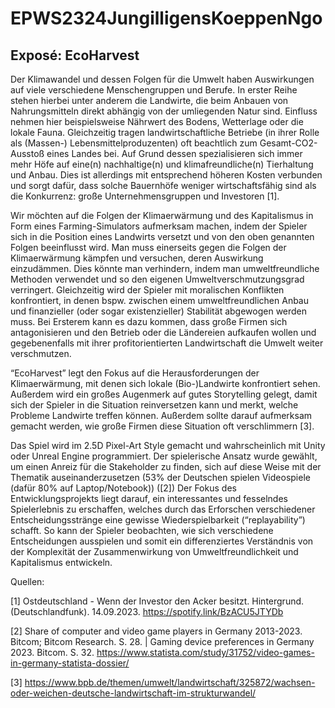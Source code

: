 # EPWS2324JungilligensKoeppenNgo

## Exposé: EcoHarvest

Der Klimawandel und dessen Folgen für die Umwelt haben Auswirkungen auf viele verschiedene Menschengruppen und Berufe. In erster Reihe stehen hierbei unter anderem die Landwirte, die beim Anbauen von Nahrungsmitteln direkt abhängig von der umliegenden Natur sind. Einfluss nehmen hier beispielsweise Nährwert des Bodens, Wetterlage oder die lokale Fauna. Gleichzeitig tragen landwirtschaftliche Betriebe (in ihrer Rolle als (Massen-) Lebensmittelproduzenten) oft beachtlich zum Gesamt-CO2-Ausstoß eines Landes bei. Auf Grund dessen spezialisieren sich immer mehr Höfe auf eine(n) nachhaltige(n) und klimafreundliche(n) Tierhaltung und Anbau. Dies ist allerdings mit entsprechend höheren Kosten verbunden und sorgt dafür, dass solche Bauernhöfe weniger wirtschaftsfähig sind als die Konkurrenz: große Unternehmensgruppen und Investoren [1]. 

Wir möchten auf die Folgen der Klimaerwärmung und des Kapitalismus in Form eines Farming-Simulators aufmerksam machen, indem der Spieler sich in die Position eines Landwirts versetzt und von den oben genannten Folgen beeinflusst wird. Man muss einerseits gegen die Folgen der Klimaerwärmung kämpfen und versuchen, deren Auswirkung einzudämmen. Dies könnte man verhindern, indem man umweltfreundliche Methoden verwendet und so den eigenen Umweltverschmutzungsgrad verringert. Gleichzeitig wird der Spieler mit moralischen Konflikten konfrontiert, in denen bspw. zwischen einem umweltfreundlichen Anbau und finanzieller (oder sogar existenzieller) Stabilität abgewogen werden muss. Bei Ersterem kann es dazu kommen, dass große Firmen sich antagonisieren und den Betrieb oder die Ländereien aufkaufen wollen und gegebenenfalls mit ihrer profitorientierten Landwirtschaft die Umwelt weiter verschmutzen.

“EcoHarvest” legt den Fokus auf die Herausforderungen der Klimaerwärmung, mit denen sich lokale (Bio-)Landwirte konfrontiert sehen. Außerdem wird ein großes Augenmerk auf gutes Storytelling gelegt, damit sich der Spieler in die Situation reinversetzen kann und merkt, welche Probleme Landwirte treffen können. 
Außerdem sollte darauf aufmerksam gemacht werden, wie große Firmen diese Situation oft verschlimmern [3].

Das Spiel wird im 2.5D Pixel-Art Style gemacht und wahrscheinlich mit Unity oder Unreal Engine programmiert. Der spielerische Ansatz wurde gewählt, um einen Anreiz für die Stakeholder zu finden, sich auf diese Weise mit der Thematik auseinanderzusetzen (53% der Deutschen spielen Videospiele (dafür 80% auf Laptop/Notebook)) ([2]) Der Fokus des Entwicklungsprojekts liegt darauf, ein interessantes und fesselndes Spielerlebnis zu erschaffen, welches durch das Erforschen verschiedener Entscheidungsstränge eine gewisse Wiederspielbarkeit (“replayability”) schafft. So kann der Spieler beobachten, wie sich verschiedene Entscheidungen ausspielen und somit ein differenziertes Verständnis von der Komplexität der Zusammenwirkung von Umweltfreundlichkeit und Kapitalismus entwickeln.


Quellen:

[1] Ostdeutschland - Wenn der Investor den Acker besitzt. Hintergrund. (Deutschlandfunk). 14.09.2023. https://spotify.link/BzACU5JTYDb 

[2] Share of computer and video game players in Germany 2013-2023. Bitcom; Bitcom Research. S. 28. | Gaming device preferences in Germany 2023. Bitcom. S. 32. https://www.statista.com/study/31752/video-games-in-germany-statista-dossier/

[3] https://www.bpb.de/themen/umwelt/landwirtschaft/325872/wachsen-oder-weichen-deutsche-landwirtschaft-im-strukturwandel/
